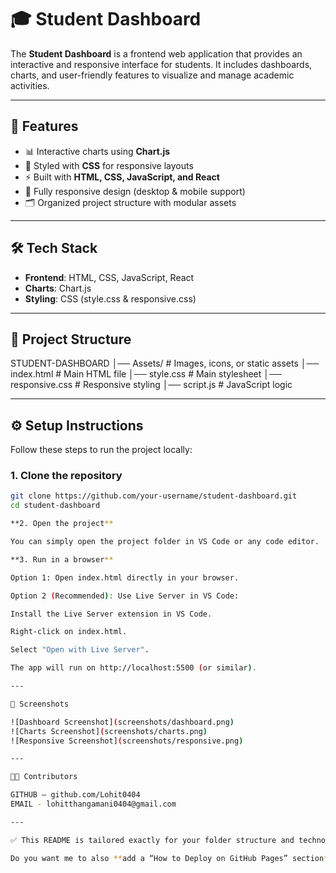 # 🎓 Student Dashboard  

The **Student Dashboard** is a frontend web application that provides an interactive and responsive interface for students. It includes dashboards, charts, and user-friendly features to visualize and manage academic activities.  

---

## 🚀 Features  

- 📊 Interactive charts using **Chart.js**  
- 🎨 Styled with **CSS** for responsive layouts  
- ⚡ Built with **HTML, CSS, JavaScript, and React**  
- 📱 Fully responsive design (desktop & mobile support)  
- 🗂️ Organized project structure with modular assets  

---

## 🛠️ Tech Stack  

- **Frontend**: HTML, CSS, JavaScript, React  
- **Charts**: Chart.js  
- **Styling**: CSS (style.css & responsive.css)  

---

## 📂 Project Structure  

STUDENT-DASHBOARD
 │── Assets/ # Images, icons, or static assets
 │── index.html # Main HTML file
 │── style.css # Main stylesheet
 │── responsive.css # Responsive styling
 │── script.js # JavaScript logic
 
---

## ⚙️ Setup Instructions  

Follow these steps to run the project locally:  

### 1. Clone the repository  
```bash
git clone https://github.com/your-username/student-dashboard.git
cd student-dashboard

**2. Open the project**

You can simply open the project folder in VS Code or any code editor.

**3. Run in a browser**

Option 1: Open index.html directly in your browser.

Option 2 (Recommended): Use Live Server in VS Code:

Install the Live Server extension in VS Code.

Right-click on index.html.

Select "Open with Live Server".

The app will run on http://localhost:5500 (or similar).

---

📸 Screenshots

![Dashboard Screenshot](screenshots/dashboard.png)  
![Charts Screenshot](screenshots/charts.png)  
![Responsive Screenshot](screenshots/responsive.png)

---

👨‍💻 Contributors

GITHUB – github.com/Lohit0404
EMAIL - lohitthangamani0404@gmail.com

---

✅ This README is tailored exactly for your folder structure and technologies.  

Do you want me to also **add a “How to Deploy on GitHub Pages” section** so you can easily host your Student Dashboard online?

